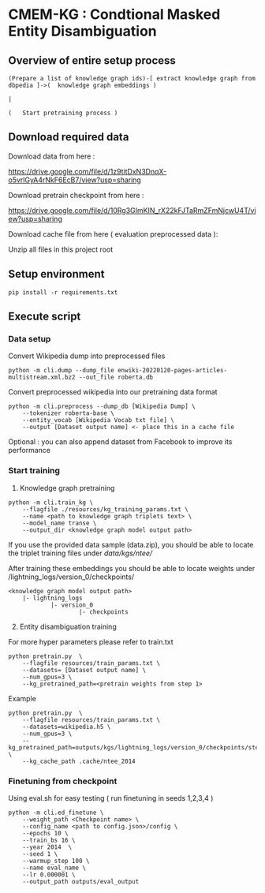 # CMEM-KG : Condtional Masked Entity Disambiguation

## Overview of entire setup process

```
(Prepare a list of knowledge graph ids)-[ extract knowledge graph from dbpedia ]->(  knowledge graph embeddings )
                                                                                                  |
                                                                                  (   Start pretraining process )
```

## Download required data

Download data from here : 

https://drive.google.com/file/d/1z9titDxN3DnqX-o5vrlGyA4rNkF6EcB7/view?usp=sharing


Download pretrain checkpoint from here :

https://drive.google.com/file/d/10Rg3GImKIN_rX22kFJTaRmZFmNjcwU4T/view?usp=sharing

Download cache file from here ( evaluation preprocessed data ):


Unzip all files in this project root


## Setup environment

```
pip install -r requirements.txt
```

## Execute script

### Data setup

Convert Wikipedia dump into preprocessed files

```
python -m cli.dump --dump_file enwiki-20220120-pages-articles-multistream.xml.bz2 --out_file roberta.db
```

Convert preprocessed wikipedia into our pretraining data format

```
python -m cli.preprocess --dump_db [Wikipedia Dump] \
    --tokenizer roberta-base \
    --entity_vocab [Wikipedia Vocab txt file] \
    --output [Dataset output name] <- place this in a cache file
```

Optional : you can also append dataset from Facebook to improve its performance



### Start training

1. Knowledge graph pretraining

```
python -m cli.train_kg \
    --flagfile ./resources/kg_training_params.txt \
    --name <path to knowledge graph triplets text> \
    --model_name transe \
    --output_dir <knowledge graph model output path>
```

If you use the provided data sample (data.zip), you should be able to locate the triplet training files under *data/kgs/ntee/*


After training these embeddings you should be able to locate weights under <knowledge graph model output path>/lightning_logs/version_0/checkpoints/

```
<knowledge graph model output path>
    |- lightning_logs
            |- version_0
                    |- checkpoints
```

2. Entity disambiguation training

For more hyper parameters please refer to train.txt

```
python pretrain.py  \
    --flagfile resources/train_params.txt \
    --datasets= [Dataset output name] \
    --num_gpus=3 \
    --kg_pretrained_path=<pretrain weights from step 1>
```

Example

```
python pretrain.py  \
    --flagfile resources/train_params.txt \
    --datasets=wikipedia.h5 \
    --num_gpus=3 \
    --kg_pretrained_path=outputs/kgs/lightning_logs/version_0/checkpoints/step_checkpoint_150_510000.ckpt \
    --kg_cache_path .cache/ntee_2014

```


### Finetuning from checkpoint

Using eval.sh for easy testing ( run finetuning in seeds 1,2,3,4 )

```
python -m cli.ed_finetune \
    --weight_path <Checkpoint name> \
    --config_name <path to config.json>/config \
    --epochs 10 \
    --train_bs 16 \
    --year 2014  \
    --seed 1 \
    --warmup_step 100 \
    --name eval_name \
    --lr 0.000001 \
    --output_path outputs/eval_output
```



